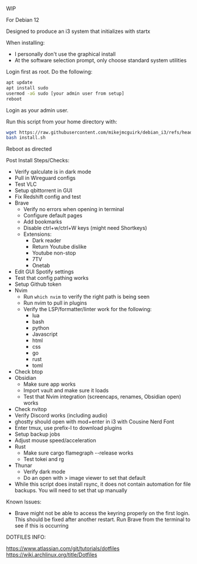 WIP

For Debian 12

Designed to produce an i3 system that initializes with startx

When installing:

- I personally don't use the graphical install
- At the software selection prompt, only choose standard system utilities

Login first as root. Do the following:

```bash
apt update
apt install sudo
usermod -aG sudo [your admin user from setup]
reboot
```

Login as your admin user.

Run this script from your home directory with:
```bash
wget https://raw.githubusercontent.com/mikejmcguirk/debian_i3/refs/heads/main/install.sh
bash install.sh
```

Reboot as directed

<!--Save the update script. Run that with sudo bash as needed-->

Post Install Steps/Checks:

- Verify qalculate is in dark mode
- Pull in Wireguard configs
- Test VLC
- Setup qbittorrent in GUI
- Fix Redshift config and test
- Brave
  - Verify no errors when opening in terminal
  - Configure default pages
  - Add bookmarks
  - Disable ctrl+w/ctrl+W keys (might need Shortkeys)
  - Extensions:
    - Dark reader
    - Return Youtube dislike
    - Youtube non-stop
    - 7TV
    - Onetab
- Edit GUI Spotify settings
- Test that config pathing works
- Setup Github token
- Nvim
  - Run ``which nvim`` to verify the right path is being seen
  - Run nvim to pull in plugins
  - Verify the LSP/formatter/linter work for the following:
    - lua
    - bash
    - python
    - Javascript
    - html
    - css
    - go
    - rust
    - toml
- Check btop
- Obsidian
  - Make sure app works
  - Import vault and make sure it loads
  - Test that Nvim integration (screencaps, renames, Obsidian open) works
- Check nvitop
- Verify Discord works (including audio)
- ghostty should open with mod+enter in i3 with Cousine Nerd Font
- Enter tmux, use prefix-I to download plugins
- Setup backup jobs
- Adjust mouse speed/acceleration
- Rust
  - Make sure cargo flamegraph --release works
  - Test tokei and rg
- Thunar
  - Verify dark mode
  - Do an open with > image viewer to set that default
- While this script does install rsync, it does not contain automation for file backups. You will need to set that up manually

Known Issues:

- Brave might not be able to access the keyring properly on the first login. This should be fixed after another restart. Run Brave from the terminal to see if this is occurring

DOTFILES INFO:

https://www.atlassian.com/git/tutorials/dotfiles
https://wiki.archlinux.org/title/Dotfiles
